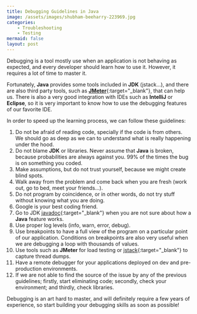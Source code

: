 ```yaml
---
title: Debugging Guidelines in Java
image: /assets/images/shubham-beeharry-223969.jpg
categories:
    - Troubleshooting
    - Testing
mermaid: false
layout: post
---
```


Debugging is a tool mostly use when an application is not behaving as expected, and every developer should learn how to use it. However, it requires a lot of time to master it.

Fortunately, **Java** provides some tools included in **JDK** (jstack...), and there are also third party tools, such as [**JMeter**](https://jmeter.apache.org/){:target="_blank"}, that can help us. There is also a very good integration with IDEs such as **IntelliJ** or **Eclipse**, so it is very important to know how to use the debugging features of our favorite IDE.

In order to speed up the learning process, we can follow these guidelines:

1. Do not be afraid of reading code, specially if the code is from others. We should go as deep as we can to understand what is really happening under the hood.
2. Do not blame **JDK** or libraries. Never assume that **Java** is broken, because probabilities are always against you. 99% of the times the bug is on something you coded.
3. Make assumptions, but do not trust yourself, because we might create blind spots.
4. Walk away from the problem and come back when you are fresh (work out, go to bed, meet your friends…).
5. Do not program by coincidence, or in other words, do not try stuff without knowing what you are doing.
6. Google is your best coding friend.
7. Go to JDK [javadoc](https://docs.oracle.com/javase/8/docs/technotes/tools/windows/javadoc.html){:target="_blank"} when you are not sure about how a **Java** feature works.
8. Use proper log levels (info, warn, error, debug).
9. Use breakpoints to have a full view of the program on a particular point of our application. Conditions on breakpoints are also very useful when we are debugging a loop with thousands of values.
10. Use tools such as **JMeter** for load testing or [jstack](https://docs.oracle.com/javase/7/docs/technotes/tools/share/jstack.html){:target="_blank"} to capture thread dumps.
11. Have a remote debugger for your applications deployed on dev and pre-production environments.
12. If we are not able to find the source of the issue by any of the previous guidelines; firstly, start eliminating code; secondly, check your environment; and thirdly, check libraries.

Debugging is an art hard to master, and will definitely require a few years of experience, so start building your debugging skills as soon as possible!
